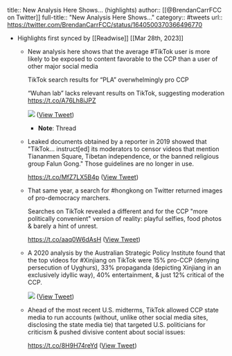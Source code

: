 title:: New Analysis Here Shows... (highlights)
author:: [[@BrendanCarrFCC on Twitter]]
full-title:: "New Analysis Here Shows..."
category:: #tweets
url:: https://twitter.com/BrendanCarrFCC/status/1640500370366496770

- Highlights first synced by [[Readwise]] [[Mar 28th, 2023]]
	- New analysis here shows that the average #TikTok user is more likely to be exposed to content favorable to the CCP than a user of other major social media
	  
	  TikTok search results for “PLA” overwhelmingly pro CCP
	  
	  “Wuhan lab” lacks relevant results on TikTok, suggesting moderation https://t.co/A76Lh8iJPZ 
	  
	  ![](https://pbs.twimg.com/media/FsQ6ZFNWYAM9VP8.jpg) ([View Tweet](https://twitter.com/BrendanCarrFCC/status/1640500370366496770))
		- **Note**: Thread
	- Leaked documents obtained by a reporter in 2019 showed that "TikTok... instruct[ed] its moderators to censor videos that mention Tiananmen Square, Tibetan independence, or the banned religious group Falun Gong."  Those guidelines are no longer in use.
	  
	  https://t.co/MfZ7LX5B4p ([View Tweet](https://twitter.com/BrendanCarrFCC/status/1640512195938119680))
	- That same year, a search for #hongkong on Twitter returned images of pro-democracy marchers.
	  
	  Searches on TikTok revealed a different and for the CCP "more politically convenient" version of reality: playful selfies, food photos & barely a hint of unrest.
	  
	  https://t.co/aaq0W6dAsH ([View Tweet](https://twitter.com/BrendanCarrFCC/status/1640515762170343426))
	- A 2020 analysis by the Australian Strategic Policy Institute found that the top videos for #Xinjiang on TikTok were 15% pro-CCP (denying persecution of Uyghurs), 33% propaganda (depicting Xinjiang in an exclusively idyllic way), 40% entertainment, & just 12% critical of the CCP. 
	  
	  ![](https://pbs.twimg.com/media/FsRMiISXwAYHYWL.jpg) ([View Tweet](https://twitter.com/BrendanCarrFCC/status/1640520407370350595))
	- Ahead of the most recent U.S. midterms, TikTok allowed CCP state media to run accounts (without, unlike other social media sites, disclosing the state media tie) that targeted U.S. politicians for criticism & pushed divisive content about social issues:
	  
	  https://t.co/8H9H74reYd ([View Tweet](https://twitter.com/BrendanCarrFCC/status/1640521971023638529))